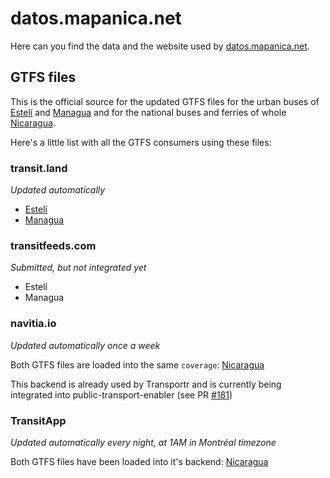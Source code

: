 # datos.mapanica.net

Here can you find the data and the website used by [datos.mapanica.net](https://datos.mapanica.net).

## GTFS files

This is the official source for the updated GTFS files for the urban buses of [Estelí](ni-esteli-gtfs.zip) and [Managua](ni-managua-gtfs.zip) and for the national buses and ferries of whole [Nicaragua](ni-gtfs.zip).

Here's a little list with all the GTFS consumers using these files:

### transit.land

_Updated automatically_

* [Estelí](https://transit.land/feed-registry/operators/o-d46d6-nicaragua~estel%C3%AD)
* [Managua](https://transit.land/feed-registry/operators/o-d44t-nicaragua~institutoreguladordeltransportedelmunicipiodemanagua)

### transitfeeds.com

_Submitted, but not integrated yet_

* Estelí
* Managua

### navitia.io

_Updated automatically once a week_

Both GTFS files are loaded into the same `coverage`: [Nicaragua](http://api.navitia.io/v1/coverage/ni)

This backend is already used by Transportr and is currently being integrated into public-transport-enabler (see PR [#181](/schildbach/public-transport-enabler/pull/181))

### TransitApp

_Updated automatically every night, at 1AM in Montréal timezone_

Both GTFS files have been loaded into it's backend: [Nicaragua](https://transitapp.com/region/managua)


